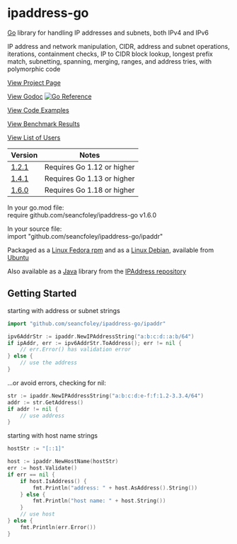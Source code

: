 # ipaddress-go

[Go](https://golang.org/) library for handling IP addresses and subnets, both IPv4 and IPv6

IP address and network manipulation, CIDR, address and subnet operations, iterations, containment checks, IP to CIDR block lookup, longest prefix match, subnetting, spanning, merging, ranges, and address tries, with polymorphic code

[View Project Page](https://seancfoley.github.io/IPAddress/)

[View Godoc](https://pkg.go.dev/github.com/seancfoley/ipaddress-go/ipaddr) [![Go Reference](https://pkg.go.dev/badge/github.com/seancfoley/ipaddress-go/ipaddr.svg)](https://pkg.go.dev/github.com/seancfoley/ipaddress-go/ipaddr)

[View Code Examples](https://github.com/seancfoley/ipaddress-go/wiki/Code-Examples)

[View Benchmark Results](https://github.com/seancfoley/ipaddress-go/wiki/Benchmarks)

[View List of Users](https://github.com/seancfoley/ipaddress-go/wiki)

| Version | Notes         |
| ------- | ------------- |
| [1.2.1](https://github.com/seancfoley/ipaddress-go/releases/tag/v1.2.1) | Requires Go 1.12 or higher |
| [1.4.1](https://github.com/seancfoley/ipaddress-go/releases/tag/v1.4.1) | Requires Go 1.13 or higher |
| [1.6.0](https://github.com/seancfoley/ipaddress-go/releases/tag/v1.6.0) | Requires Go 1.18 or higher |

In your go.mod file:\
require github.com/seancfoley/ipaddress-go v1.6.0

In your source file:\
import "github.com/seancfoley/ipaddress-go/ipaddr"

Packaged as a [Linux Fedora rpm](https://src.fedoraproject.org/rpms/golang-github-seancfoley-ipaddress) and as a [Linux Debian](https://tracker.debian.org/pkg/golang-github-seancfoley-ipaddress-go), available from [Ubuntu](https://launchpad.net/ubuntu/+source/golang-github-seancfoley-ipaddress-go)

Also available as a [Java](https://www.oracle.com/java/) library from the [IPAddress repository](https://github.com/seancfoley/IPAddress)

## Getting Started

starting with address or subnet strings
```go
import "github.com/seancfoley/ipaddress-go/ipaddr"

ipv6AddrStr := ipaddr.NewIPAddressString("a:b:c:d::a:b/64")
if ipAddr, err := ipv6AddrStr.ToAddress(); err != nil {
	// err.Error() has validation error
} else {
	// use the address
}
```
...or avoid errors, checking for nil:
```go
str := ipaddr.NewIPAddressString("a:b:c:d:e-f:f:1.2-3.3.4/64")
addr := str.GetAddress()
if addr != nil {
	// use address
}
```
starting with host name strings
```go
hostStr := "[::1]"

host := ipaddr.NewHostName(hostStr)
err := host.Validate()
if err == nil {
	if host.IsAddress() {
		fmt.Println("address: " + host.AsAddress().String())
	} else {
		fmt.Println("host name: " + host.String())
	}
	// use host
} else {
	fmt.Println(err.Error())
}
```


